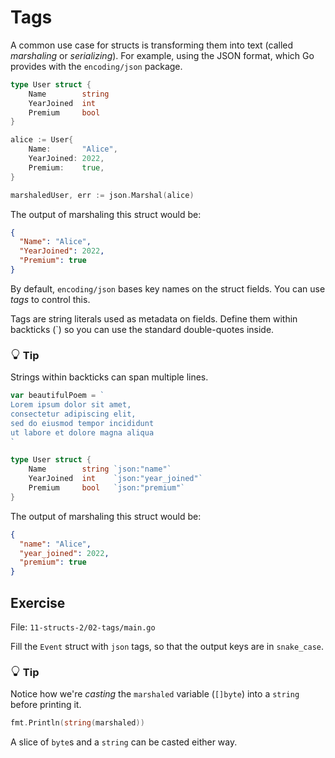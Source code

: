 # Tags

A common use case for structs is transforming them into text (called *marshaling* or *serializing*).
For example, using the JSON format, which Go provides with the `encoding/json` package.

```go
type User struct {
	Name        string
	YearJoined  int
	Premium     bool
}

alice := User{
	Name:       "Alice", 
	YearJoined: 2022, 
	Premium:    true,
}

marshaledUser, err := json.Marshal(alice)
```

The output of marshaling this struct would be:

```json
{
  "Name": "Alice",
  "YearJoined": 2022,
  "Premium": true
}
```

By default, `encoding/json` bases key names on the struct fields. You can use *tags* to control this.

Tags are string literals used as metadata on fields. Define them within backticks (\`) so you can use the standard double-quotes inside.


<div class="alert alert-dismissible bg-light-primary d-flex flex-column flex-sm-row p-7 mb-10">
    <div class="d-flex flex-column">
        <h3 class="mb-5 text-dark">
			<svg xmlns="http://www.w3.org/2000/svg" width="16" height="16" fill="currentColor" class="bi bi-lightbulb text-primary" viewBox="0 0 16 16">
			  <path d="M2 6a6 6 0 1 1 10.174 4.31c-.203.196-.359.4-.453.619l-.762 1.769A.5.5 0 0 1 10.5 13a.5.5 0 0 1 0 1 .5.5 0 0 1 0 1l-.224.447a1 1 0 0 1-.894.553H6.618a1 1 0 0 1-.894-.553L5.5 15a.5.5 0 0 1 0-1 .5.5 0 0 1 0-1 .5.5 0 0 1-.46-.302l-.761-1.77a1.964 1.964 0 0 0-.453-.618A5.984 5.984 0 0 1 2 6zm6-5a5 5 0 0 0-3.479 8.592c.263.254.514.564.676.941L5.83 12h4.342l.632-1.467c.162-.377.413-.687.676-.941A5 5 0 0 0 8 1z"/>
			</svg>
			Tip
		</h3>
        <span>

Strings within backticks can span multiple lines.

```go
var beautifulPoem = `
Lorem ipsum dolor sit amet,
consectetur adipiscing elit,
sed do eiusmod tempor incididunt
ut labore et dolore magna aliqua
`
```

</span>
	</div>
	</div>

```go
type User struct {
	Name        string `json:"name"`
	YearJoined  int	   `json:"year_joined"`
	Premium     bool   `json:"premium"`
}
```

The output of marshaling this struct would be:

```json
{
  "name": "Alice",
  "year_joined": 2022,
  "premium": true
}
```

## Exercise

File: `11-structs-2/02-tags/main.go`

Fill the `Event` struct with `json` tags, so that the output keys are in `snake_case`.


<div class="alert alert-dismissible bg-light-primary d-flex flex-column flex-sm-row p-7 mb-10">
    <div class="d-flex flex-column">
        <h3 class="mb-5 text-dark">
			<svg xmlns="http://www.w3.org/2000/svg" width="16" height="16" fill="currentColor" class="bi bi-lightbulb text-primary" viewBox="0 0 16 16">
			  <path d="M2 6a6 6 0 1 1 10.174 4.31c-.203.196-.359.4-.453.619l-.762 1.769A.5.5 0 0 1 10.5 13a.5.5 0 0 1 0 1 .5.5 0 0 1 0 1l-.224.447a1 1 0 0 1-.894.553H6.618a1 1 0 0 1-.894-.553L5.5 15a.5.5 0 0 1 0-1 .5.5 0 0 1 0-1 .5.5 0 0 1-.46-.302l-.761-1.77a1.964 1.964 0 0 0-.453-.618A5.984 5.984 0 0 1 2 6zm6-5a5 5 0 0 0-3.479 8.592c.263.254.514.564.676.941L5.83 12h4.342l.632-1.467c.162-.377.413-.687.676-.941A5 5 0 0 0 8 1z"/>
			</svg>
			Tip
		</h3>
        <span>

Notice how we're *casting* the `marshaled` variable (`[]byte`) into a `string` before printing it.

```go
fmt.Println(string(marshaled))
```

A slice of `byte`s and a `string` can be casted either way.

</span>
	</div>
	</div>